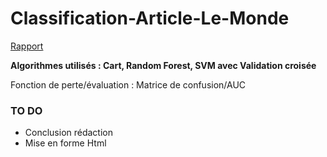 # Classification-Article-Le-Monde

[Rapport](https://okacola.github.io/Classification-Article-Le-Monde/Classification.html)

**Algorithmes utilisés : Cart, Random Forest, SVM avec Validation croisée**

Fonction de perte/évaluation : Matrice de confusion/AUC


### TO DO
* Conclusion rédaction
* Mise en forme Html
